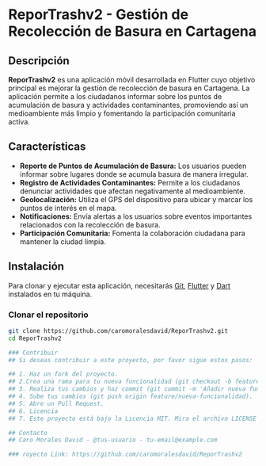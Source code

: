 # ReporTrashv2 - Gestión de Recolección de Basura en Cartagena

## Descripción

**ReporTrashv2** es una aplicación móvil desarrollada en Flutter cuyo objetivo principal es mejorar la gestión de recolección de basura en Cartagena. La aplicación permite a los ciudadanos informar sobre los puntos de acumulación de basura y actividades contaminantes, promoviendo así un medioambiente más limpio y fomentando la participación comunitaria activa.

## Características

- **Reporte de Puntos de Acumulación de Basura:** Los usuarios pueden informar sobre lugares donde se acumula basura de manera irregular.
- **Registro de Actividades Contaminantes:** Permite a los ciudadanos denunciar actividades que afectan negativamente al medioambiente.
- **Geolocalización:** Utiliza el GPS del dispositivo para ubicar y marcar los puntos de interés en el mapa.
- **Notificaciones:** Envía alertas a los usuarios sobre eventos importantes relacionados con la recolección de basura.
- **Participación Comunitaria:** Fomenta la colaboración ciudadana para mantener la ciudad limpia.

## Instalación

Para clonar y ejecutar esta aplicación, necesitarás [Git](https://git-scm.com), [Flutter](https://flutter.dev) y [Dart](https://dart.dev) instalados en tu máquina.

### Clonar el repositorio

```bash
git clone https://github.com/caromoralesdavid/ReporTrashv2.git
cd ReporTrashv2 

### Contribuir
## Si deseas contribuir a este proyecto, por favor sigue estos pasos:

## 1. Haz un fork del proyecto.
## 2.Crea una rama para tu nueva funcionalidad (git checkout -b feature/nueva-funcionalidad).
## 3. Realiza tus cambios y haz commit (git commit -m 'Añadir nueva funcionalidad').
## 4. Sube tus cambios (git push origin feature/nueva-funcionalidad).
## 5. Abre un Pull Request.
## 6. Licencia
## 7. Este proyecto está bajo la Licencia MIT. Mira el archivo LICENSE para más detalles.

## Contacto
## Caro Morales David - @tus-usuario - tu-email@example.com

### royecto Link: https://github.com/caromoralesdavid/ReporTrashv2